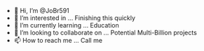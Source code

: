 - 👋 Hi, I’m @JoBr591
- 👀 I’m interested in ... Finishing this quickly
- 🌱 I’m currently learning ... Education
- 💞️ I’m looking to collaborate on ... Potential Multi-Billion projects
- 📫 How to reach me ... Call me

<!---
JoBr591/JoBr591 is a ✨ special ✨ repository because its `README.md` (this file) appears on your GitHub profile.
You can click the Preview link to take a look at your changes.
--->
